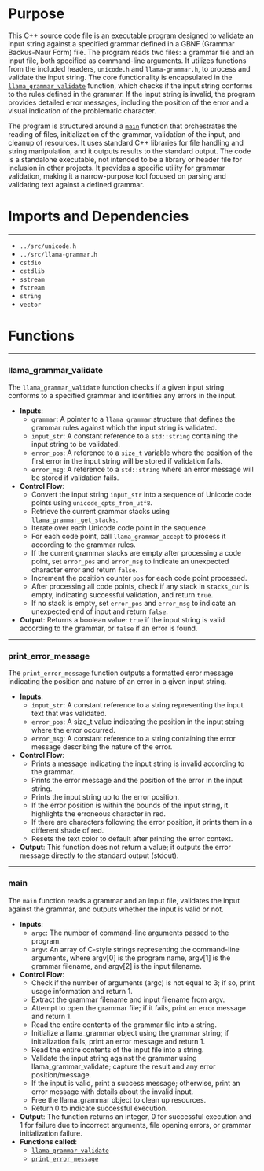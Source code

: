 # Purpose
This C++ source code file is an executable program designed to validate an input string against a specified grammar defined in a GBNF (Grammar Backus-Naur Form) file. The program reads two files: a grammar file and an input file, both specified as command-line arguments. It utilizes functions from the included headers, `unicode.h` and `llama-grammar.h`, to process and validate the input string. The core functionality is encapsulated in the [`llama_grammar_validate`](#llama_grammar_validate) function, which checks if the input string conforms to the rules defined in the grammar. If the input string is invalid, the program provides detailed error messages, including the position of the error and a visual indication of the problematic character.

The program is structured around a [`main`](#main) function that orchestrates the reading of files, initialization of the grammar, validation of the input, and cleanup of resources. It uses standard C++ libraries for file handling and string manipulation, and it outputs results to the standard output. The code is a standalone executable, not intended to be a library or header file for inclusion in other projects. It provides a specific utility for grammar validation, making it a narrow-purpose tool focused on parsing and validating text against a defined grammar.
# Imports and Dependencies

---
- `../src/unicode.h`
- `../src/llama-grammar.h`
- `cstdio`
- `cstdlib`
- `sstream`
- `fstream`
- `string`
- `vector`


# Functions

---
### llama\_grammar\_validate<!-- {{#callable:llama_grammar_validate}} -->
The `llama_grammar_validate` function checks if a given input string conforms to a specified grammar and identifies any errors in the input.
- **Inputs**:
    - `grammar`: A pointer to a `llama_grammar` structure that defines the grammar rules against which the input string is validated.
    - `input_str`: A constant reference to a `std::string` containing the input string to be validated.
    - `error_pos`: A reference to a `size_t` variable where the position of the first error in the input string will be stored if validation fails.
    - `error_msg`: A reference to a `std::string` where an error message will be stored if validation fails.
- **Control Flow**:
    - Convert the input string `input_str` into a sequence of Unicode code points using `unicode_cpts_from_utf8`.
    - Retrieve the current grammar stacks using `llama_grammar_get_stacks`.
    - Iterate over each Unicode code point in the sequence.
    - For each code point, call `llama_grammar_accept` to process it according to the grammar rules.
    - If the current grammar stacks are empty after processing a code point, set `error_pos` and `error_msg` to indicate an unexpected character error and return `false`.
    - Increment the position counter `pos` for each code point processed.
    - After processing all code points, check if any stack in `stacks_cur` is empty, indicating successful validation, and return `true`.
    - If no stack is empty, set `error_pos` and `error_msg` to indicate an unexpected end of input and return `false`.
- **Output**: Returns a boolean value: `true` if the input string is valid according to the grammar, or `false` if an error is found.


---
### print\_error\_message<!-- {{#callable:print_error_message}} -->
The `print_error_message` function outputs a formatted error message indicating the position and nature of an error in a given input string.
- **Inputs**:
    - `input_str`: A constant reference to a string representing the input text that was validated.
    - `error_pos`: A size_t value indicating the position in the input string where the error occurred.
    - `error_msg`: A constant reference to a string containing the error message describing the nature of the error.
- **Control Flow**:
    - Prints a message indicating the input string is invalid according to the grammar.
    - Prints the error message and the position of the error in the input string.
    - Prints the input string up to the error position.
    - If the error position is within the bounds of the input string, it highlights the erroneous character in red.
    - If there are characters following the error position, it prints them in a different shade of red.
    - Resets the text color to default after printing the error context.
- **Output**: This function does not return a value; it outputs the error message directly to the standard output (stdout).


---
### main<!-- {{#callable:main}} -->
The `main` function reads a grammar and an input file, validates the input against the grammar, and outputs whether the input is valid or not.
- **Inputs**:
    - `argc`: The number of command-line arguments passed to the program.
    - `argv`: An array of C-style strings representing the command-line arguments, where argv[0] is the program name, argv[1] is the grammar filename, and argv[2] is the input filename.
- **Control Flow**:
    - Check if the number of arguments (argc) is not equal to 3; if so, print usage information and return 1.
    - Extract the grammar filename and input filename from argv.
    - Attempt to open the grammar file; if it fails, print an error message and return 1.
    - Read the entire contents of the grammar file into a string.
    - Initialize a llama_grammar object using the grammar string; if initialization fails, print an error message and return 1.
    - Read the entire contents of the input file into a string.
    - Validate the input string against the grammar using llama_grammar_validate; capture the result and any error position/message.
    - If the input is valid, print a success message; otherwise, print an error message with details about the invalid input.
    - Free the llama_grammar object to clean up resources.
    - Return 0 to indicate successful execution.
- **Output**: The function returns an integer, 0 for successful execution and 1 for failure due to incorrect arguments, file opening errors, or grammar initialization failure.
- **Functions called**:
    - [`llama_grammar_validate`](#llama_grammar_validate)
    - [`print_error_message`](#print_error_message)


